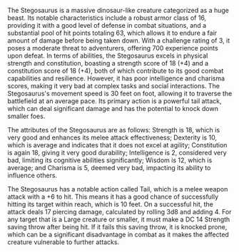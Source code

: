 The Stegosaurus is a massive dinosaur-like creature categorized as a huge beast. Its notable characteristics include a robust armor class of 16, providing it with a good level of defense in combat situations, and a substantial pool of hit points totaling 63, which allows it to endure a fair amount of damage before being taken down. With a challenge rating of 3, it poses a moderate threat to adventurers, offering 700 experience points upon defeat. In terms of abilities, the Stegosaurus excels in physical strength and constitution, boasting a strength score of 18 (+4) and a constitution score of 18 (+4), both of which contribute to its good combat capabilities and resilience. However, it has poor intelligence and charisma scores, making it very bad at complex tasks and social interactions. The Stegosaurus's movement speed is 30 feet on foot, allowing it to traverse the battlefield at an average pace. Its primary action is a powerful tail attack, which can deal significant damage and has the potential to knock down smaller foes.

The attributes of the Stegosaurus are as follows: Strength is 18, which is very good and enhances its melee attack effectiveness; Dexterity is 10, which is average and indicates that it does not excel at agility; Constitution is again 18, giving it very good durability; Intelligence is 2, considered very bad, limiting its cognitive abilities significantly; Wisdom is 12, which is average; and Charisma is 5, deemed very bad, impacting its ability to influence others.

The Stegosaurus has a notable action called Tail, which is a melee weapon attack with a +6 to hit. This means it has a good chance of successfully hitting its target within reach, which is 10 feet. On a successful hit, the attack deals 17 piercing damage, calculated by rolling 3d8 and adding 4. For any target that is a Large creature or smaller, it must make a DC 14 Strength saving throw after being hit. If it fails this saving throw, it is knocked prone, which can be a significant disadvantage in combat as it makes the affected creature vulnerable to further attacks.